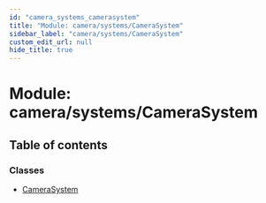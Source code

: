 ```yaml
---
id: "camera_systems_camerasystem"
title: "Module: camera/systems/CameraSystem"
sidebar_label: "camera/systems/CameraSystem"
custom_edit_url: null
hide_title: true
---
```


# Module: camera/systems/CameraSystem

## Table of contents

### Classes

- [CameraSystem](../classes/camera_systems_camerasystem.camerasystem.md)

